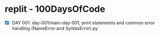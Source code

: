 # replit - 100DaysOfCode
- [x] DAY 001: day-001/main-day-001; print statements and common error handling (NameError and SyntaxError).py


